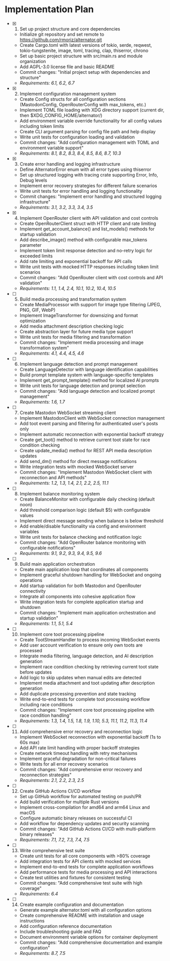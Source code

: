 # Implementation Plan

- [x] 1. Set up project structure and core dependencies
  - Initialize git repository and set remote to https://github.com/rmoriz/alternator.git
  - Create Cargo.toml with latest versions of tokio, serde, reqwest, tokio-tungstenite, image, toml, tracing, clap, thiserror, chrono
  - Set up basic project structure with src/main.rs and module organization
  - Add AGPL-3.0 license file and basic README
  - Commit changes: "Initial project setup with dependencies and structure"
  - _Requirements: 6.1, 6.2, 6.7_

- [x] 2. Implement configuration management system
  - Create Config structs for all configuration sections (MastodonConfig, OpenRouterConfig with max_tokens, etc.)
  - Implement TOML file loading with XDG directory support (current dir, then $XDG_CONFIG_HOME/alternator/)
  - Add environment variable override functionality for all config values including token limits
  - Create CLI argument parsing for config file path and help display
  - Write unit tests for configuration loading and validation
  - Commit changes: "Add configuration management with TOML and environment variable support"
  - _Requirements: 8.1, 8.2, 8.3, 8.4, 8.5, 8.6, 8.7, 10.3_

- [x] 3. Create error handling and logging infrastructure
  - Define AlternatorError enum with all error types using thiserror
  - Set up structured logging with tracing crate supporting Error, Info, Debug levels
  - Implement error recovery strategies for different failure scenarios
  - Write unit tests for error handling and logging functionality
  - Commit changes: "Implement error handling and structured logging infrastructure"
  - _Requirements: 3.1, 3.2, 3.3, 3.4, 3.5_

- [x] 4. Implement OpenRouter client with API validation and cost controls
  - Create OpenRouterClient struct with HTTP client and rate limiting
  - Implement get_account_balance() and list_models() methods for startup validation
  - Add describe_image() method with configurable max_tokens parameter
  - Implement token limit response detection and no-retry logic for exceeded limits
  - Add rate limiting and exponential backoff for API calls
  - Write unit tests with mocked HTTP responses including token limit scenarios
  - Commit changes: "Add OpenRouter client with cost controls and API validation"
  - _Requirements: 1.1, 1.4, 2.4, 10.1, 10.2, 10.4, 10.5_

- [ ] 5. Build media processing and transformation system
  - Create MediaProcessor with support for image type filtering (JPEG, PNG, GIF, WebP)
  - Implement ImageTransformer for downsizing and format optimization
  - Add media attachment description checking logic
  - Create abstraction layer for future media type support
  - Write unit tests for media filtering and transformation
  - Commit changes: "Implement media processing and image transformation system"
  - _Requirements: 4.1, 4.4, 4.5, 4.6_

- [ ] 6. Implement language detection and prompt management
  - Create LanguageDetector with language identification capabilities
  - Build prompt template system with language-specific templates
  - Implement get_prompt_template() method for localized AI prompts
  - Write unit tests for language detection and prompt selection
  - Commit changes: "Add language detection and localized prompt management"
  - _Requirements: 1.6, 1.7_

- [ ] 7. Create Mastodon WebSocket streaming client
  - Implement MastodonClient with WebSocket connection management
  - Add toot event parsing and filtering for authenticated user's posts only
  - Implement automatic reconnection with exponential backoff strategy
  - Create get_toot() method to retrieve current toot state for race condition checking
  - Create update_media() method for REST API media description updates
  - Add send_dm() method for direct message notifications
  - Write integration tests with mocked WebSocket server
  - Commit changes: "Implement Mastodon WebSocket client with reconnection and API methods"
  - _Requirements: 1.2, 1.3, 1.4, 2.1, 2.2, 2.5, 11.1_

- [ ] 8. Implement balance monitoring system
  - Create BalanceMonitor with configurable daily checking (default noon)
  - Add threshold comparison logic (default $5) with configurable values
  - Implement direct message sending when balance is below threshold
  - Add enable/disable functionality via config and environment variables
  - Write unit tests for balance checking and notification logic
  - Commit changes: "Add OpenRouter balance monitoring with configurable notifications"
  - _Requirements: 9.1, 9.2, 9.3, 9.4, 9.5, 9.6_

- [ ] 9. Build main application orchestration
  - Create main application loop that coordinates all components
  - Implement graceful shutdown handling for WebSocket and ongoing operations
  - Add startup validation for both Mastodon and OpenRouter connectivity
  - Integrate all components into cohesive application flow
  - Write integration tests for complete application startup and shutdown
  - Commit changes: "Implement main application orchestration and startup validation"
  - _Requirements: 1.1, 5.1, 5.4_

- [ ] 10. Implement core toot processing pipeline
  - Create TootStreamHandler to process incoming WebSocket events
  - Add user account verification to ensure only own toots are processed
  - Integrate media filtering, language detection, and AI description generation
  - Implement race condition checking by retrieving current toot state before updates
  - Add logic to skip updates when manual edits are detected
  - Implement media attachment and toot updating after description generation
  - Add duplicate processing prevention and state tracking
  - Write end-to-end tests for complete toot processing workflow including race conditions
  - Commit changes: "Implement core toot processing pipeline with race condition handling"
  - _Requirements: 1.3, 1.4, 1.5, 1.8, 1.9, 1.10, 5.3, 11.1, 11.2, 11.3, 11.4_

- [ ] 11. Add comprehensive error recovery and reconnection logic
  - Implement WebSocket reconnection with exponential backoff (1s to 60s max)
  - Add API rate limit handling with proper backoff strategies
  - Create network timeout handling with retry mechanisms
  - Implement graceful degradation for non-critical failures
  - Write tests for all error recovery scenarios
  - Commit changes: "Add comprehensive error recovery and reconnection strategies"
  - _Requirements: 2.1, 2.2, 2.3, 2.5_

- [ ] 12. Create GitHub Actions CI/CD workflow
  - Set up GitHub workflow for automated testing on push/PR
  - Add build verification for multiple Rust versions
  - Implement cross-compilation for amd64 and arm64 Linux and macOS
  - Configure automatic binary releases on successful CI
  - Add workflow for dependency updates and security scanning
  - Commit changes: "Add GitHub Actions CI/CD with multi-platform binary releases"
  - _Requirements: 7.1, 7.2, 7.3, 7.4, 7.5_

- [ ] 13. Write comprehensive test suite
  - Create unit tests for all core components with >80% coverage
  - Add integration tests for API clients with mocked services
  - Implement end-to-end tests for complete application workflows
  - Add performance tests for media processing and API interactions
  - Create test utilities and fixtures for consistent testing
  - Commit changes: "Add comprehensive test suite with high coverage"
  - _Requirements: 6.4_

- [ ] 14. Create example configuration and documentation
  - Generate example alternator.toml with all configuration options
  - Create comprehensive README with installation and usage instructions
  - Add configuration reference documentation
  - Include troubleshooting guide and FAQ
  - Document environment variable options for container deployment
  - Commit changes: "Add comprehensive documentation and example configuration"
  - _Requirements: 8.7, 7.5_